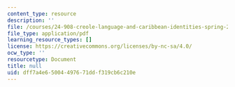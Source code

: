 ```yaml
---
content_type: resource
description: ''
file: /courses/24-908-creole-language-and-caribbean-identities-spring-2017/dff7a4e65004497671ddf319cb6c210e_MIT24_908S17_Inspiration_for_Course_Creole_300k.pdf
file_type: application/pdf
learning_resource_types: []
license: https://creativecommons.org/licenses/by-nc-sa/4.0/
ocw_type: ''
resourcetype: Document
title: null
uid: dff7a4e6-5004-4976-71dd-f319cb6c210e
---
```

